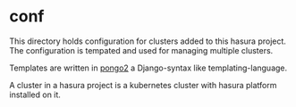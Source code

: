 # conf

This directory holds configuration for clusters added to this hasura project. The configuration is tempated and used for managing multiple clusters.

Templates are written in [pongo2](https://github.com/flosch/pongo2) a Django-syntax like templating-language.

A cluster in a hasura project is a kubernetes cluster with hasura platform installed on it.
